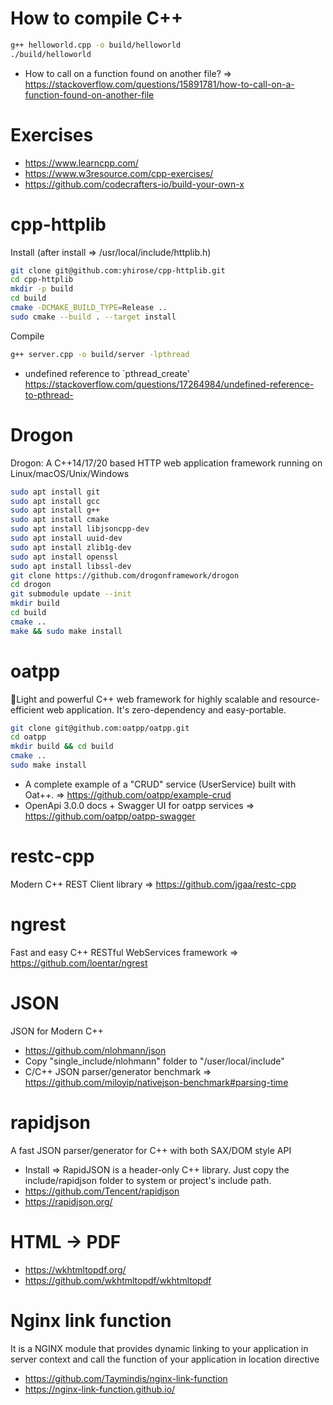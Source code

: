 # How to compile C++
```bash
g++ helloworld.cpp -o build/helloworld
./build/helloworld
```
- How to call on a function found on another file? => https://stackoverflow.com/questions/15891781/how-to-call-on-a-function-found-on-another-file
# Exercises
- https://www.learncpp.com/
- https://www.w3resource.com/cpp-exercises/
- https://github.com/codecrafters-io/build-your-own-x
# cpp-httplib
Install (after install => /usr/local/include/httplib.h) 
```bash
git clone git@github.com:yhirose/cpp-httplib.git
cd cpp-httplib
mkdir -p build
cd build
cmake -DCMAKE_BUILD_TYPE=Release ..
sudo cmake --build . --target install
```
Compile
```bash
g++ server.cpp -o build/server -lpthread
```
* undefined reference to `pthread_create'
https://stackoverflow.com/questions/17264984/undefined-reference-to-pthread-
# Drogon
Drogon: A C++14/17/20 based HTTP web application framework running on Linux/macOS/Unix/Windows
```bash
sudo apt install git
sudo apt install gcc
sudo apt install g++
sudo apt install cmake
sudo apt install libjsoncpp-dev
sudo apt install uuid-dev
sudo apt install zlib1g-dev
sudo apt install openssl
sudo apt install libssl-dev
git clone https://github.com/drogonframework/drogon
cd drogon
git submodule update --init
mkdir build
cd build
cmake ..
make && sudo make install
```
# oatpp
🌱Light and powerful C++ web framework for highly scalable and resource-efficient web application. It's zero-dependency and easy-portable.
```bash
git clone git@github.com:oatpp/oatpp.git
cd oatpp
mkdir build && cd build
cmake ..
sudo make install
```
- A complete example of a "CRUD" service (UserService) built with Oat++. => https://github.com/oatpp/example-crud
- OpenApi 3.0.0 docs + Swagger UI for oatpp services => https://github.com/oatpp/oatpp-swagger
# restc-cpp
Modern C++ REST Client library => https://github.com/jgaa/restc-cpp
# ngrest
Fast and easy C++ RESTful WebServices framework => https://github.com/loentar/ngrest
# JSON
JSON for Modern C++
- https://github.com/nlohmann/json
- Copy "single_include/nlohmann" folder to "/user/local/include"
- C/C++ JSON parser/generator benchmark => https://github.com/miloyip/nativejson-benchmark#parsing-time
# rapidjson
A fast JSON parser/generator for C++ with both SAX/DOM style API
- Install => RapidJSON is a header-only C++ library. Just copy the include/rapidjson folder to system or project's include path.
- https://github.com/Tencent/rapidjson
- https://rapidjson.org/
# HTML -> PDF
- https://wkhtmltopdf.org/
- https://github.com/wkhtmltopdf/wkhtmltopdf
# Nginx link function
It is a NGINX module that provides dynamic linking to your application in server context and call the function of your application in location directive
- https://github.com/Taymindis/nginx-link-function
- https://nginx-link-function.github.io/